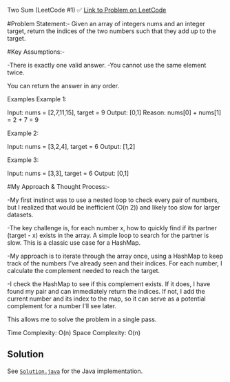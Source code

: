 Two Sum (LeetCode #1) ✅
[Link to Problem on LeetCode](https://leetcode.com/problems/two-sum/)

#Problem Statement:-
Given an array of integers nums and an integer target, return the indices of the two numbers such that they add up to the target.

#Key Assumptions:-

  -There is exactly one valid answer.
  -You cannot use the same element twice.

You can return the answer in any order.

Examples
Example 1:

Input: nums = [2,7,11,15], target = 9
Output: [0,1]
Reason: nums[0] + nums[1] = 2 + 7 = 9

Example 2:

Input: nums = [3,2,4], target = 6
Output: [1,2]

Example 3:

Input: nums = [3,3], target = 6
Output: [0,1]

#My Approach & Thought Process:-

  -My first instinct was to use a nested loop to check every pair of numbers, but I realized that would be 
   inefficient (O(n 2)) and likely too slow for larger datasets.

  -The key challenge is, for each number x, how to quickly find if its partner (target - x) exists in the array.
   A simple loop to search for the partner is slow. This is a classic use case for a HashMap.

  -My approach is to iterate through the array once, using a HashMap to keep track of the numbers I've already seen and their indices.
   For each number, I calculate the complement needed to reach the target.

  -I check the HashMap to see if this complement exists.
   If it does, I have found my pair and can immediately return the indices.
   If not, I add the current number and its index to the map, so it can serve as a potential complement for a number I'll see later.

This allows me to solve the problem in a single pass.

Time Complexity: O(n)
Space Complexity: O(n)

## Solution
See [`Solution.java`](Solution.java) for the Java implementation.
